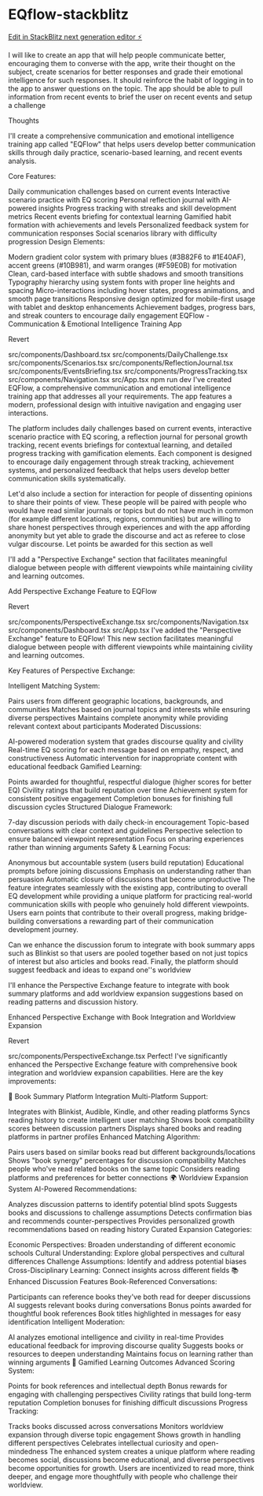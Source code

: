 # EQflow-stackblitz

[Edit in StackBlitz next generation editor ⚡️](https://stackblitz.com/~/github.com/femi-commits/EQflow-stackblitz)

I will like to create an app that will help people communicate better, encouraging them to converse with the app, write their thought on the subject, create scenarios for better responses and grade their emotional intelligence for such responses. It should reinforce the habit of logging in to the app to answer questions on the topic. The app should be able to pull information from recent events to brief the user on recent events and setup a challenge


Thoughts







I'll create a comprehensive communication and emotional intelligence training app called "EQFlow" that helps users develop better communication skills through daily practice, scenario-based learning, and recent events analysis.

Core Features:

Daily communication challenges based on current events
Interactive scenario practice with EQ scoring
Personal reflection journal with AI-powered insights
Progress tracking with streaks and skill development metrics
Recent events briefing for contextual learning
Gamified habit formation with achievements and levels
Personalized feedback system for communication responses
Social scenarios library with difficulty progression
Design Elements:

Modern gradient color system with primary blues (#3B82F6 to #1E40AF), accent greens (#10B981), and warm oranges (#F59E0B) for motivation
Clean, card-based interface with subtle shadows and smooth transitions
Typography hierarchy using system fonts with proper line heights and spacing
Micro-interactions including hover states, progress animations, and smooth page transitions
Responsive design optimized for mobile-first usage with tablet and desktop enhancements
Achievement badges, progress bars, and streak counters to encourage daily engagement
EQFlow - Communication & Emotional Intelligence Training App

Revert

src/components/Dashboard.tsx
src/components/DailyChallenge.tsx
src/components/Scenarios.tsx
src/components/ReflectionJournal.tsx
src/components/EventsBriefing.tsx
src/components/ProgressTracking.tsx
src/components/Navigation.tsx
src/App.tsx
npm run dev
I've created EQFlow, a comprehensive communication and emotional intelligence training app that addresses all your requirements. The app features a modern, professional design with intuitive navigation and engaging user interactions.

The platform includes daily challenges based on current events, interactive scenario practice with EQ scoring, a reflection journal for personal growth tracking, recent events briefings for contextual learning, and detailed progress tracking with gamification elements. Each component is designed to encourage daily engagement through streak tracking, achievement systems, and personalized feedback that helps users develop better communication skills systematically.

Let'd also include a section for interaction for people of dissenting opinions to share their points of view. These people will be paired with people who would have read similar journals or topics but do not have much in common (for example different locations, regions, communities) but are willing to share honest perspectives through experiences and with the app affording anonymity but yet able to grade the discourse and act as referee to close vulgar discourse. Let points be awarded for this section as well

I'll add a "Perspective Exchange" section that facilitates meaningful dialogue between people with different viewpoints while maintaining civility and learning outcomes.

Add Perspective Exchange Feature to EQFlow

Revert

src/components/PerspectiveExchange.tsx
src/components/Navigation.tsx
src/components/Dashboard.tsx
src/App.tsx
I've added the "Perspective Exchange" feature to EQFlow! This new section facilitates meaningful dialogue between people with different viewpoints while maintaining civility and learning outcomes.

Key Features of Perspective Exchange:

Intelligent Matching System:

Pairs users from different geographic locations, backgrounds, and communities
Matches based on journal topics and interests while ensuring diverse perspectives
Maintains complete anonymity while providing relevant context about participants
Moderated Discussions:

AI-powered moderation system that grades discourse quality and civility
Real-time EQ scoring for each message based on empathy, respect, and constructiveness
Automatic intervention for inappropriate content with educational feedback
Gamified Learning:

Points awarded for thoughtful, respectful dialogue (higher scores for better EQ)
Civility ratings that build reputation over time
Achievement system for consistent positive engagement
Completion bonuses for finishing full discussion cycles
Structured Dialogue Framework:

7-day discussion periods with daily check-in encouragement
Topic-based conversations with clear context and guidelines
Perspective selection to ensure balanced viewpoint representation
Focus on sharing experiences rather than winning arguments
Safety & Learning Focus:

Anonymous but accountable system (users build reputation)
Educational prompts before joining discussions
Emphasis on understanding rather than persuasion
Automatic closure of discussions that become unproductive
The feature integrates seamlessly with the existing app, contributing to overall EQ development while providing a unique platform for practicing real-world communication skills with people who genuinely hold different viewpoints. Users earn points that contribute to their overall progress, making bridge-building conversations a rewarding part of their communication development journey.

Can we enhance the discussion forum to integrate with book summary apps such as Blinkist so that users are pooled together based on not just topics of interest but also articles and books read. Finally, the platform should suggest feedback and ideas to expand one''s worldview

I'll enhance the Perspective Exchange feature to integrate with book summary platforms and add worldview expansion suggestions based on reading patterns and discussion history.

Enhanced Perspective Exchange with Book Integration and Worldview Expansion

Revert

src/components/PerspectiveExchange.tsx
Perfect! I've significantly enhanced the Perspective Exchange feature with comprehensive book integration and worldview expansion capabilities. Here are the key improvements:

🔗 Book Summary Platform Integration
Multi-Platform Support:

Integrates with Blinkist, Audible, Kindle, and other reading platforms
Syncs reading history to create intelligent user matching
Shows book compatibility scores between discussion partners
Displays shared books and reading platforms in partner profiles
Enhanced Matching Algorithm:

Pairs users based on similar books read but different backgrounds/locations
Shows "book synergy" percentages for discussion compatibility
Matches people who've read related books on the same topic
Considers reading platforms and preferences for better connections
🌍 Worldview Expansion System
AI-Powered Recommendations:

Analyzes discussion patterns to identify potential blind spots
Suggests books and discussions to challenge assumptions
Detects confirmation bias and recommends counter-perspectives
Provides personalized growth recommendations based on reading history
Curated Expansion Categories:

Economic Perspectives: Broaden understanding of different economic schools
Cultural Understanding: Explore global perspectives and cultural differences
Challenge Assumptions: Identify and address potential biases
Cross-Disciplinary Learning: Connect insights across different fields
📚 Enhanced Discussion Features
Book-Referenced Conversations:

Participants can reference books they've both read for deeper discussions
AI suggests relevant books during conversations
Bonus points awarded for thoughtful book references
Book titles highlighted in messages for easy identification
Intelligent Moderation:

AI analyzes emotional intelligence and civility in real-time
Provides educational feedback for improving discourse quality
Suggests books or resources to deepen understanding
Maintains focus on learning rather than winning arguments
🎯 Gamified Learning Outcomes
Advanced Scoring System:

Points for book references and intellectual depth
Bonus rewards for engaging with challenging perspectives
Civility ratings that build long-term reputation
Completion bonuses for finishing difficult discussions
Progress Tracking:

Tracks books discussed across conversations
Monitors worldview expansion through diverse topic engagement
Shows growth in handling different perspectives
Celebrates intellectual curiosity and open-mindedness
The enhanced system creates a unique platform where reading becomes social, discussions become educational, and diverse perspectives become opportunities for growth. Users are incentivized to read more, think deeper, and engage more thoughtfully with people who challenge their worldview.

